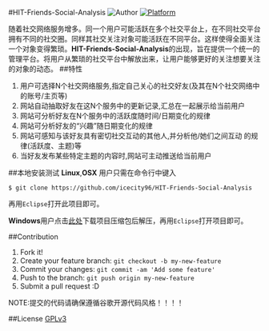 #HIT-Friends-Social-Analysis
![Author](https://img.shields.io/badge/author-@icecity96,@vachester,@SparklyYS,@XiaoGA0914-blue.svg?style=flat) 
[![Platform](https://img.shields.io/badge/platform-Linux,%20OS%20X,%20Windows-green.svg?style=flat)](https://github.com/icecity96/HIT-Friends-Social-Analysis)

随着社交网络服务增多。同一个用户可能活跃在多个社交平台上，在不同社交平台拥有不同的社交圈。同样其社交关注对象可能活跃在不同平台。这样使得全面关注一个对象变得繁琐。**HIT-Friends-Social-Analysis**的出现，旨在提供一个统一的管理平台。将用户从繁琐的社交平台中解放出来，让用户能够更好的关注想要关注的对象的动态。
##特性
1. 用户可选择N个社交网络服务,指定自己关心的社交好友(及其在N个社交网络中的账号/主页等)
2. 网站自动抽取好友在这N个服务中的更新记录,汇总在一起展示给当前用户
3. 网站可分析好友在N个服务中的活跃度随时间/日期变化的规律
4. 网站可分析好友的“兴趣”随日期变化的规律
5. 网站可感知与该好友具有密切社交互动的其他人,并分析他/她们之间互动 的规律(活跃度、主题)等
6. 当好友发布某些特定主题的内容时,网站可主动推送给当前用户
 
##本地安装测试
**Linux**,**OSX** 用户只需在命令行中键入

~~~
$ git clone https://github.com/icecity96/HIT-Friends-Social-Analysis
~~~
再用`Eclipse`打开此项目即可。

**Windows**用户点击[此处](https://github.com/icecity96/HIT-Friends-Social-Analysis/archive/master.zip)下载项目压缩包后解压，再用`Eclipse`打开项目即可。

##Contribution
1. Fork it!
2. Create your feature branch: `git checkout -b my-new-feature`
3. Commit your changes: `git commit -am 'Add some feature'`
4. Push to the branch: `git push origin my-new-feature`
5. Submit a pull request :D

NOTE:提交的代码请确保遵循谷歌开源代码风格！！！！

##License
[GPLv3](License.md)
